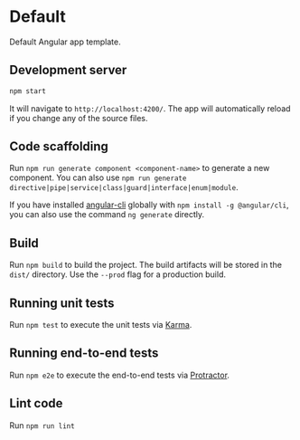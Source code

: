 # Default

Default Angular app template.

## Development server

```bash
npm start
```

It will navigate to `http://localhost:4200/`. The app will automatically reload if you change any of the source files.

## Code scaffolding

Run `npm run generate component <component-name>` to generate a new component. You can also use `npm run generate directive|pipe|service|class|guard|interface|enum|module`.

If you have installed [angular-cli](https://github.com/angular/angular-cli) globally with `npm install -g @angular/cli`,
you can also use the command `ng generate` directly.

## Build

Run `npm build` to build the project. The build artifacts will be stored in the `dist/` directory. Use the `--prod` flag for a production build.

## Running unit tests

Run `npm test` to execute the unit tests via [Karma](https://karma-runner.github.io).

## Running end-to-end tests

Run `npm e2e` to execute the end-to-end tests via [Protractor](http://www.protractortest.org/).

## Lint code

Run `npm run lint`

